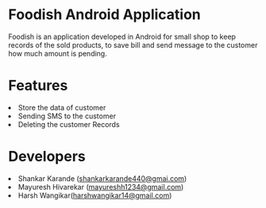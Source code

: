 # Foodish Android Application
Foodish is an application developed in Android for small shop to keep records of the sold products, to save bill and send message to the customer how much amount is pending.

# Features
<li>Store the data of customer</li>
<li>Sending SMS to the customer</li>
<li>Deleting the customer Records</li>

# Developers
<li>Shankar Karande (<a href="mailto:shankarkarande440@gmai.com">shankarkarande440@gmai.com</a>)</li>
<li>Mayuresh Hivarekar (<a href="mailto:mayureshh1234@gmail.com">mayureshh1234@gmail.com</a>)</li>
<li>Harsh Wangikar(<a href="harshwangikar14@gmail.com">harshwangikar14@gmail.com</a>)</li>
</ul>
